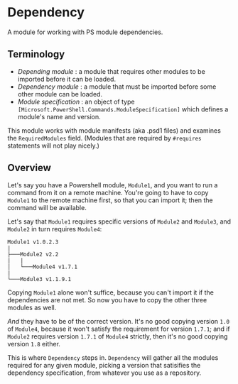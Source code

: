 # Dependency

A module for working with PS module dependencies.

## Terminology

- _Depending module_ : a module that requires other modules to be imported before it can be loaded.
- _Dependency module_ : a module that must be imported before some other module can be loaded.
- _Module specification_ : an object of type `[Microsoft.PowerShell.Commands.ModuleSpecification]` which defines a module's name and version.

This module works with module manifests (aka .psd1 files) and examines the `RequiredModules` field. (Modules that are required by `#requires` statements will not play nicely.)

## Overview

Let's say you have a Powershell module, `Module1`, and you want to run a command from it on a remote machine. You're going to have to copy `Module1` to the remote machine first, so that you can import it; then the command will be available.

Let's say that `Module1` requires specific versions of `Module2` and `Module3`, and `Module2` in turn requires `Module4`:

``` none
Module1 v1.0.2.3
|
├───Module2 v2.2
|   |
│   └───Module4 v1.7.1
|
└───Module3 v1.1.9.1
```

Copying `Module1` alone won't suffice, because you can't import it if the dependencies are not met. So now you have to copy the other three modules as well.

_And_ they have to be of the correct version. It's no good copying version `1.0` of `Module4`, because it won't satisfy the requirement for version `1.7.1`; and if `Module2` requires version `1.7.1` of `Module4` strictly, then it's no good copying version `1.8` either.

This is where `Dependency` steps in. `Dependency` will gather all the modules required for any given module, picking a version that satisifies the dependency specification, from whatever you use as a repository.
